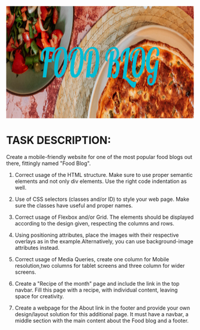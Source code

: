 <img src="images/FOOD_BLOG (1).png" alt="Banner" width="800" height="300">

 

# TASK DESCRIPTION:
Create a mobile-friendly website for one of the most popular food blogs out there, fittingly named "Food Blog".

1. Correct usage of the HTML structure. Make sure to use proper semantic elements and not only div elements.
Use the right code indentation as well.

2. Use of CSS selectors (classes and/or ID) to style your web page. Make sure the classes have useful and proper names.

3. Correct usage of Flexbox and/or Grid. The elements should be displayed according to the design given, respecting the columns and rows.

4. Using positioning attributes, place the images with their respective overlays as in the example.Alternatively, you can use background-image attributes instead.

5. Correct usage of Media Queries, create one column for Mobile resolution,two columns for tablet screens and three column for wider screens.

6. Create a "Recipe of the month" page and include the link in the top navbar. Fill this page with a recipe, with individual content, leaving space for creativity.

7. Create a webpage for the About link in the footer and provide your own design/layout solution for this additional page. It must have a navbar, a middle section with the main content about the Food blog and a footer.
